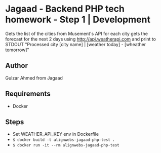 # Jagaad - Backend PHP tech homework - Step 1 | Development

Gets the list of the cities from Musement's API for each city gets the forecast for the next 2 days using http://api.weatherapi.com and print to STDOUT "Processed city [city name] | [weather today] - [wheather tomorrow]"

## Author

Gulzar Ahmed from Jagaad

## Requirements

- Docker

## Steps

- Set WEATHER_API_KEY env in Dockerfile
- `$ docker build -t alignwebs-jagaad-php-test .`
- `$ docker run -it --rm alignwebs-jagaad-php-test`
